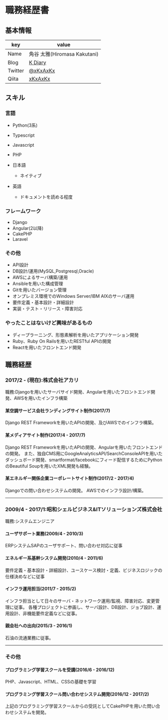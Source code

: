 # 職務経歴書

## 基本情報
|key|value|
|---|-----|
|Name|角谷 太雅(Hiromasa Kakutani)|
|Blog|[K Diary](http://xkxaxkx.hatenablog.com/)|
|Twitter|[@xKxAxKx](https://twitter.com/xKxAxKX)|
|Qiita|[xKxAxKx](http://qiita.com/xKxAxKx)|

## スキル

### 言語
- Python(3系)
- Typescript
- Javascript
- PHP

- 日本語
  - ネイティブ
- 英語
  - ドキュメントを読める程度

### フレームワーク
- Django
- Angular(2以降)
- CakePHP
- Laravel

### その他
- API設計
- DB設計/運用(MySQL,Postgresql,Oracle)
- AWSによるサーバ構築/運用
- Ansibleを用いた構成管理
- Gitを用いたバージョン管理
- オンプレミス環境でのWindows Server/IBM AIXのサーバ運用
- 要件定義・基本設計・詳細設計
- 実装・テスト・リリース・障害対応

### やったことはないけど興味があるもの
- ディープラーニング、形態素解析を用いたアプリケーション開発
- Ruby、Ruby On Railsを用いたRESTful APIの開発
- Reactを用いたフロントエンド開発

## 職務経歴
### 2017/2 - (現在):株式会社アカリ
職務:Djangoを用いたサーバサイド開発、Angularを用いたフロントエンド開発、AWSを用いたインフラ構築
#### 某空調サービス会社ランディングサイト制作(2017/7)
Django REST Frameworkを用いたAPIの開発、及びAWSでのインフラ構築。
#### 某メディアサイト制作(2017/4 - 2017/7)
Django REST Frameworkを用いたAPIの開発、Angularを用いたフロントエンドの開発。
また、独自CMS用にGoogleAnalyticsAPI/SearchConsoleAPIを用いたダッシュボード開発、smartformat/facebookにフィード配信するためにPythonのBeautiful Soupを用いたXML開発も経験。
#### 某エネルギー関係企業コーポレートサイト制作(2017/2 - 2017/4)
Djangoでの問い合わせシステムの開発。
AWSでのインフラ設計/構築。

<hr>

### 2009/4 - 2017/1:昭和シェルビジネス&ITソリューションズ株式会社
職務:システムエンジニア
#### ユーザサポート業務(2009/4 - 2010/3)
ERPシステムSAPのユーザサポート、問い合わせ対応に従事
#### エネルギー系基幹システム開発(2010/4 - 2011/6)
要件定義・基本設計・詳細設計、ユースケース検討・定義、ビジネスロジックの仕様決めなどに従事
#### インフラ運用担当(2011/7 - 2015/2)
インフラ担当として日々のサーバ・ネットワーク運用/監視、障害対応、変更管理に従事。
各種プロジェクトに参画し、サーバ設計、DB設計、ジョブ設計、運用設計、非機能要件定義などに従事。
#### 親会社への出向(2015/3 - 2016/1)
石油の流通業務に従事。

<hr>

### その他
#### プログラミング学習スクールを受講(2016/6 - 2016/12)
PHP、Javascript、HTML、CSSの基礎を学習
#### プログラミング学習スクール問い合わせシステム開発(2016/12 - 2017/2)
上記のプログラミング学習スクールからの受託としてCakePHPを用いた問い合わせシステムを開発。
